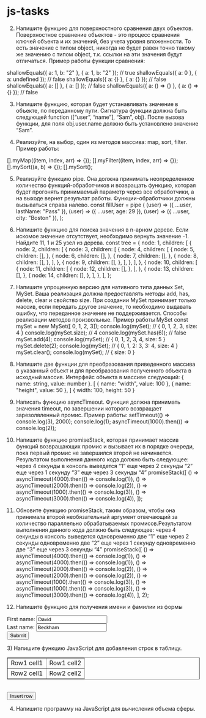 # js-tasks
2) Напишите функцию для поверхностного сравнения двух объектов. Поверхностное сравнение объектов - это процесс сравнения ключей объекта и их значений, без учета уровня вложенности. То есть значение с типом object, никогда не будет равен точно такому же значению с типом object, т.к. ссылки на эти значения будут отличаться.
Пример работы функции сравнения:

shallowEquals({ a: 1, b: "2" }, { a: 1, b: "2" }); // true
shallowEquals({ a: 0 }, { a: undefined }); // false
shallowEquals({ a: {} }, { a: {} }); // false
shallowEquals({ a: [] }, { a: [] }); // false
shallowEquals({ a: () => {} }, { a: () => {} }); // false
 

3) Напишите функцию, которая будет устанавливать значение в объекте, по переданному пути. Сигнатура функции должна быть следующей function ([“user”, “name”], “Sam”, obj). После вызова функции, для поля obj.user.name должно быть установлено значение “Sam”.

4) Реализуйте, на выбор, один из методов массива: map, sort, filter. Пример работы:

[].myMap((item, index, arr) => {});
[].myFilter((item, index, arr) => {});
[].mySort((a, b) => {});
[].mySort();

5) Реализуйте функцию pipe. Она должна принимать неопределенное количество функций-обработчиков и возвращать функцию, которая будет прогонять принимаемый параметр через все обработчики, а на выходе вернет результат работы. Функции-обработчики должны вызываться справа налево.
const fillUser = pipe (
  (user) => ({ ...user, lastName: "Pass" }),
  (user) => ({ ...user, age: 29 }),
  (user) => ({ ...user, city: "Boston" }),
);

6) Напишите функцию для поиска значения в n-арном дереве. Если искомое значение отсутствует, необходимо вернуть значение -1. Найдите 11, 1 и 25 узел из дерева.
const tree = {
  node: 1,
  children: [
    {
      node: 2,
      children: [
        {
          node: 3,
          children: [
            {
              node: 4,
              children: [
                {
                  node: 5,
                  children: [],
                },
                {
                  node: 6,
                  children: [],
                },
                {
                  node: 7,
                  children: [],
                },
                {
                  node: 8,
                  children: [],
                },
              ],
            },
            {
              node: 9,
              children: [],
            },
          ],
        },
      ],
    },
    {
      node: 10,
      children: [
        {
          node: 11,
          children: [
            {
              node: 12,
              children: [],
            },
          ],
        },
        {
          node: 13,
          children: [],
        },
        {
          node: 14,
          children: [],
        },
      ],
    },
  ],
};

7) Напишите упрощенную версию для нативного типа данных Set, MySet. Ваша реализация должна предоставлять методы add, has, delete, clear и свойство size. При создании MySet принимает только массив, если передать другое значение, то необходимо выдавать ошибку, что переданное значение не поддерживается. Способы реализации методов произвольные. Пример работы MySet
const mySet = new MySet([ 0, 1, 2, 3]);
console.log(mySet); // { 0, 1, 2, 3, size: 4 }
console.log(mySet.size); // 4
console.log(mySet.has(6)); // false
mySet.add(4);
console.log(mySet); // { 0, 1, 2, 3, 4, size: 5 }
mySet.delete(2);
console.log(mySet); // { 0, 1, 2: 3, 3: 4, size: 4 }
mySet.clear();
console.log(mySet); // { size: 0 }

8) Напишите две функции для преобразования приведенного массива в указанный объект и для преобразования полученного объекта в исходный массив. Интерфейс объекта в массиве следующий: { name: string, value: number }.
[
  { name: "width", value: 100 },
  { name: "height", value: 50 },
]
{ width: 100, height: 50 }

9) Написать функцию asyncTimeout. Функция должна принимать значения timeout, по завершении которого возвращает зарезолвленный промис. Пример работы:
setTimeout(() => console.log(3), 2000);
console.log(1);
asyncTimeout(1000).then(() => console.log(2));

10) Напишите функцию promiseStack, которая принимает массив функций возвращающих промис и вызывает их в порядке очереди, пока первый промис не завершился второй не начинается. Результатом выполнения данного кода должно быть следующее:
через 4 секунды в консоль выведется “1”
еще через 2 секунды “2”
еще через 1 секунду “3”
еще через 3 секунды “4”
promiseStack([
  () => asyncTimeout(4000).then(() => console.log(1)),
  () => asyncTimeout(2000).then(() => console.log(2)),
  () => asyncTimeout(1000).then(() => console.log(3)),
  () => asyncTimeout(3000).then(() => console.log(4)),
]);

11) Обновите функцию promiseStack, таким образом, чтобы она принимала второй необязательный аргумент отвечающий за количество параллельно обрабатываемых промисов.Результатом выполнения данного кода должно быть следующее:
через 4 секунды в консоль выведется одновременно две “1”
еще через 2 секунды одновременно две “2”
еще через 1 секунду одновременно две “3”
еще через 3 секунды “4”
promiseStack([
  () => asyncTimeout(4000).then(() => console.log(1)),
  () => asyncTimeout(4000).then(() => console.log(1)),
  () => asyncTimeout(2000).then(() => console.log(2)),
  () => asyncTimeout(2000).then(() => console.log(2)),
  () => asyncTimeout(1000).then(() => console.log(3)),
  () => asyncTimeout(1000).then(() => console.log(3)),
  () => asyncTimeout(3000).then(() => console.log(4)),
], 2);


2) Напишите функцию для получения имени и фамилии из формы

<!DOCTYPE html>
<html>
  <head>
    <meta charset=utf-8 />
    <title>Return first and last name from a form - w3resource</title>
  </head>
  <body>
    <form id="form1" onsubmit="getFormvalue()">
      First name: <input type="text" name="fname" value="David"><br>
      Last name: <input type="text" name="lname" value="Beckham"><br>
      <input type="submit" value="Submit">
    </form>
  </body>
</html>
3) Напишите функцию JavaScript для добавления строк в таблицу.

<!DOCTYPE html>
<html>
  <head><meta charset=utf-8 />
    <title>Insert row in a table - w3resource</title>
  </head>
  <body>
    <table id="sampleTable" border="1">
      <tr>
        <td>Row1 cell1</td>
        <td>Row1 cell2</td>
      </tr>
      <tr>
        <td>Row2 cell1</td>
        <td>Row2 cell2</td>
      </tr>
    </table>
    <br>
    <input type="button" onclick="insert_Row()" value="Insert row"> 
  </body>
</html>

4) Напишите программу на JavaScript для вычисления объема сферы. 
